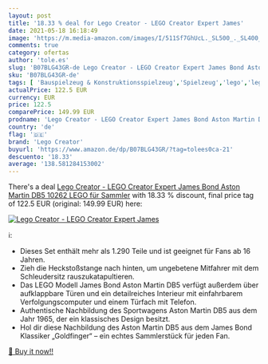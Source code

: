 ```yaml
---
layout: post
title: '18.33 % deal for Lego Creator - LEGO Creator Expert James'
date: 2021-05-18 16:18:49
image: 'https://m.media-amazon.com/images/I/511Sf7GhUcL._SL500_._SL400_.jpg'
comments: true
category: ofertas
author: 'tole.es'
slug: 'B07BLG43GR-de Lego Creator - LEGO Creator Expert James Bond Aston Martin...'
sku: 'B07BLG43GR-de'
tags: [ 'Bauspielzeug & Konstruktionsspielzeug','Spielzeug','lego','lego creator', ]
actualPrice: 122.5 EUR
currency: EUR
price: 122.5
comparePrice: 149.99 EUR
prodname: 'Lego Creator - LEGO Creator Expert James Bond Aston Martin DB5  10262  LEGO für Sammler'
country: 'de'
flag: '🇩🇪'
brand: 'Lego Creator'
buyurl: 'https://www.amazon.de/dp/B07BLG43GR/?tag=tolees0ca-21'
descuento: '18.33'
average: '138.581284153002'
---
```


There's a deal [Lego Creator - LEGO Creator Expert James Bond Aston Martin DB5  10262  LEGO für Sammler](https://www.amazon.de/dp/B07BLG43GR/?tag=tolees0ca-21)  with  18.33 % discount, final price tag of  122.5 EUR (original: 149.99 EUR) here:

[![Lego Creator - LEGO Creator Expert James](https://m.media-amazon.com/images/I/511Sf7GhUcL._SL500_._SL400_.jpg)](https://www.amazon.de/dp/B07BLG43GR/?tag=tolees0ca-21)

ℹ️:

- Dieses Set enthält mehr als 1.290 Teile und ist geeignet für Fans ab 16 Jahren.
- Zieh die Heckstoßstange nach hinten, um ungebetene Mitfahrer mit dem Schleudersitz rauszukatapultieren.
- Das LEGO Modell James Bond Aston Martin DB5 verfügt außerdem über aufklappbare Türen und ein detailreiches Interieur mit einfahrbarem Verfolgungscomputer und einem Türfach mit Telefon.
- Authentische Nachbildung des Sportwagens Aston Martin DB5 aus dem Jahr 1965, der ein klassisches Design besitzt.
- Hol dir diese Nachbildung des Aston Martin DB5 aus dem James Bond Klassiker „Goldfinger“ – ein echtes Sammlerstück für jeden Fan.

[🛒 Buy it now!!](https://www.amazon.de/dp/B07BLG43GR/?tag=tolees0ca-21)
